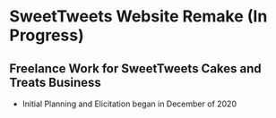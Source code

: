 # SweetTweets Website Remake (In Progress)
## Freelance Work for SweetTweets Cakes and Treats Business

- Initial Planning and Elicitation began in December of 2020
